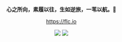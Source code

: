 <div align="center">

**心之所向，素履以往，生如逆旅，一苇以航。🌈**

https://flc.io
  
![](https://github-profile-summary-cards.vercel.app/api/cards/stats?username=flc1125&theme=github)
![](https://github-profile-summary-cards.vercel.app/api/cards/repos-per-language?username=flc1125&theme=github)
<!-- ![](https://github-profile-summary-cards.vercel.app/api/cards/profile-details?username=flc1125&theme=github) -->

</div>

